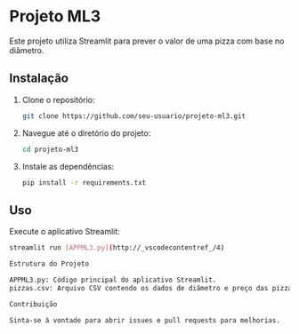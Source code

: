 # Projeto ML3

Este projeto utiliza Streamlit para prever o valor de uma pizza com base no diâmetro.

## Instalação

1. Clone o repositório:
    ```bash
    git clone https://github.com/seu-usuario/projeto-ml3.git
    ```
2. Navegue até o diretório do projeto:
    ```bash
    cd projeto-ml3
    ```
3. Instale as dependências:
    ```bash
    pip install -r requirements.txt
    ```

## Uso

Execute o aplicativo Streamlit:
```bash
streamlit run [APPML3.py](http://_vscodecontentref_/4)

Estrutura do Projeto

APPML3.py: Código principal do aplicativo Streamlit.
pizzas.csv: Arquivo CSV contendo os dados de diâmetro e preço das pizzas.

Contribuição

Sinta-se à vontade para abrir issues e pull requests para melhorias.

